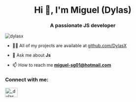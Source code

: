 <h1 align="center">Hi 👋, I'm Miguel (Dylas)</h1>
<h3 align="center">A passionate JS developer</h3>

<p align="left"> <img src="https://komarev.com/ghpvc/?username=dylasx&label=Profile%20views&color=0e75b6&style=flat" alt="dylasx" /> </p>


- 👨‍💻 All of my projects are available at [github.com/DylasX](github.com/DylasX)

- 💬 Ask me about **Js**

- 📫 How to reach me **miguel-sg01@hotmail.com**

<h3 align="left">Connect with me:</h3>
<p align="left">
<a href="https://twitter.com/_dylas_" target="blank"><img align="center" src="https://raw.githubusercontent.com/rahuldkjain/github-profile-readme-generator/master/src/images/icons/Social/twitter.svg" alt="_dylas_" height="30" width="40" /></a>
</p>
